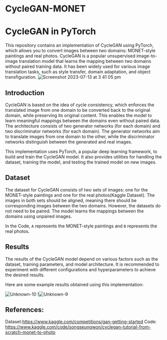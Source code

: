 # CycleGAN-MONET

# CycleGAN in PyTorch

This repository contains an implementation of CycleGAN using PyTorch, which allows you to convert images between two domains: MONET-style paintings and real photos. CycleGAN is a popular unsupervised image-to-image translation model that learns the mapping between two domains without paired training data. It has been widely used for various image translation tasks, such as style transfer, domain adaptation, and object transfiguration.
![Screenshot 2023-07-13 at 3 41 05 pm](https://github.com/erictom97/CycleGAN-MONET/assets/40288848/95d88ebe-da55-42ea-9b3d-889b6ee029ac)




## Introduction

CycleGAN is based on the idea of cycle consistency, which enforces the translated image from one domain to be converted back to the original domain, while preserving its original content. This enables the model to learn meaningful mappings between the domains even without paired data. The architecture consists of two generator networks (for each domain) and two discriminator networks (for each domain). The generator networks aim to translate images from one domain to the other, while the discriminator networks distinguish between the generated and real images.

This implementation uses PyTorch, a popular deep learning framework, to build and train the CycleGAN model. It also provides utilities for handling the dataset, training the model, and testing the trained model on new images.



## Dataset

The dataset for CycleGAN consists of two sets of images: one for the MONET-style paintings and one for the real photos(Kaggle Dataset). The images in both sets should be aligned, meaning there should be corresponding images between the two domains. However, the datasets do not need to be paired. The model learns the mappings between the domains using unpaired images.


In the Code, `A` represents the MONET-style paintings and `B` represents the real photos.

## Results

The results of the CycleGAN model depend on various factors such as the dataset, training parameters, and model architecture. It is recommended to experiment with different configurations and hyperparameters to achieve the desired results.

Here are some example results obtained using this implementation:

![Unknown-10](https://github.com/erictom97/CycleGAN-MONET/assets/40288848/d7760c58-87a3-4b3e-929a-388795e63500)
!![Unknown-9](https://github.com/erictom97/CycleGAN-MONET/assets/40288848/6f07c6cd-5a48-4af5-ab7f-892579179bbf)

## References:
Dataset:https://www.kaggle.com/competitions/gan-getting-started
Code: https://www.kaggle.com/code/songseungwon/cyclegan-tutorial-from-scratch-monet-to-photo
